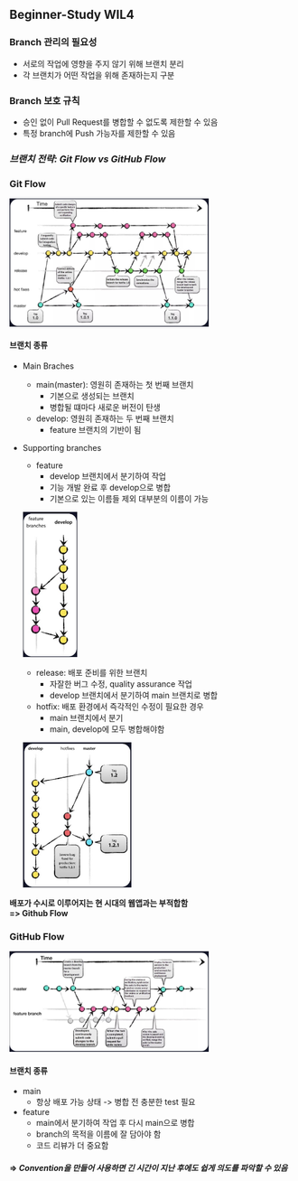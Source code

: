 ## Beginner-Study WIL4

### Branch 관리의 필요성
- 서로의 작업에 영향을 주지 않기 위해 브랜치 분리
- 각 브랜치가 어떤 작업을 위해 존재하는지 구분

### Branch 보호 규칙
- 승인 없이 Pull Request를 병합할 수 없도록 제한할 수 있음
- 특정 branch에 Push 가능자를 제한할 수 있음

### _브랜치 전략: Git Flow vs GitHub Flow_

### Git Flow
<img src="/Week4/gitflow.jpg" width="70%" alt="Git Flow"></img>  

#### 브랜치 종류
- Main Braches
    - main(master): 영원히 존재하는 첫 번째 브랜치
        - 기본으로 생성되는 브랜치
        - 병합될 떄마다 새로운 버전이 탄생
    - develop: 영원히 존재하는 두 번째 브랜치
        - feature 브랜치의 기반이 됨
- Supporting branches
    - feature
        - develop 브랜치에서 분기하여 작업     
        - 기능 개발 완료 후 develop으로 병합    
        - 기본으로 있는 이름들 제외 대부분의 이름이 가능

    <img src="/Week4/feature.jpg" width="20%" alt="feature"></img>  

    - release: 배포 준비를 위한 브랜치
        - 자잘한 버그 수정, quality assurance 작업
        - develop 브랜치에서 분기하여 main 브랜치로 병합
    - hotfix: 배포 환경에서 즉각적인 수정이 필요한 경우
        - main 브랜치에서 분기    
        - main, develop에 모두 병합해야함     
        
    <img src="/Week4/hotfix.jpg" width="40%" alt="hotfix"></img>  

**배포가 수시로 이루어지는 현 시대의 웹앱과는 부적합함**    
**=> Github Flow**

### GitHub Flow
<img src="/Week4/githubflow.jpg" width="70%" alt="GitHub Flow"></img>  

#### 브랜치 종류
- main
    - 항상 배포 가능 상태 -> 병합 전 충분한 test 필요
- feature
    - main에서 분기하여 작업 후 다시 main으로 병합
    - branch의 목적을 이름에 잘 담아야 함
    - 코드 리뷰가 더 중요함

#### => _Convention을 만들어 사용하면 긴 시간이 지난 후에도 쉽게 의도를 파악할 수 있음_
